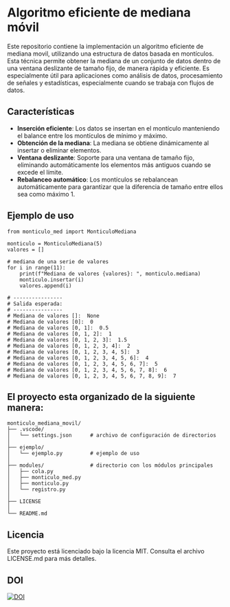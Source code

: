 # Algoritmo eficiente de mediana móvil

Este repositorio contiene la implementación un algoritmo eficiente de mediana movil, utilizando una estructura de datos basada en montículos. Esta técnica permite obtener la mediana de un conjunto de datos dentro de una ventana deslizante de tamaño fijo, de manera rápida y eficiente. Es especialmente útil para aplicaciones como análisis de datos, procesamiento de señales y estadísticas, especialmente cuando se trabaja con flujos de datos.

## Características

- **Inserción eficiente**: Los datos se insertan en el montículo manteniendo el balance entre los montículos de mínimo y máximo.
- **Obtención de la mediana**: La mediana se obtiene dinámicamente al insertar o eliminar elementos.
- **Ventana deslizante**: Soporte para una ventana de tamaño fijo, eliminando automáticamente los elementos más antiguos cuando se excede el límite.
- **Rebalanceo automático**: Los montículos se rebalancean automáticamente para garantizar que la diferencia de tamaño entre ellos sea como máximo 1.

## Ejemplo de uso 
```
from monticulo_med import MonticuloMediana

monticulo = MonticuloMediana(5)
valores = []

# mediana de una serie de valores
for i in range(11):
    print(f"Mediana de valores {valores}: ", monticulo.mediana)
    monticulo.insertar(i)
    valores.append(i)
    
# ----------------
# Salida esperada:
# ----------------
# Mediana de valores []:  None
# Mediana de valores [0]:  0
# Mediana de valores [0, 1]:  0.5
# Mediana de valores [0, 1, 2]:  1
# Mediana de valores [0, 1, 2, 3]:  1.5
# Mediana de valores [0, 1, 2, 3, 4]:  2
# Mediana de valores [0, 1, 2, 3, 4, 5]:  3
# Mediana de valores [0, 1, 2, 3, 4, 5, 6]:  4
# Mediana de valores [0, 1, 2, 3, 4, 5, 6, 7]:  5
# Mediana de valores [0, 1, 2, 3, 4, 5, 6, 7, 8]:  6
# Mediana de valores [0, 1, 2, 3, 4, 5, 6, 7, 8, 9]:  7
```

## El proyecto esta organizado de la siguiente manera:

```
monticulo_mediana_movil/
├── .vscode/               
│   └── settings.json      # archivo de configuración de directorios
│
├── ejemplo/               
│   └── ejemplo.py         # ejemplo de uso
│
├── modules/               # directorio con los módulos principales
│   ├── cola.py            
│   ├── monticulo_med.py   
│   ├── monticulo.py       
│   └── registro.py        
│
├── LICENSE                
│
└── README.md              
```

## Licencia
Este proyecto está licenciado bajo la licencia MIT. Consulta el archivo LICENSE.md para más detalles.

## DOI

[![DOI](https://zenodo.org/badge/DOI/10.5281/zenodo.15214365.svg)](https://doi.org/10.5281/zenodo.15214365)

